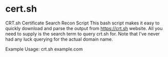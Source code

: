 # cert.sh




CRT.sh Certificate Search Recon Script
This bash script makes it easy to quickly download and parse the output from https://crt.sh website. All you need to supply is the search term to query crt.sh for. Note that I've never had any luck querying for the actual domain name.

Example Usage:
crt.sh example.com
